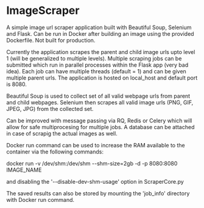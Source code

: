 # ImageScraper

A simple image url scraper application built with Beautiful Soup, Selenium and Flask. Can be run in Docker after building an image using the provided Dockerfile. Not built for production.

Currently the application scrapes the parent and child image urls upto level 1 (will be generalized to multiple levels). Multiple scraping jobs can be submitted which run in parallel processes within the Flask app (very bad idea). Each job can have multiple threads (default = 1) and can be given multiple parent urls.
The application is hosted on local_host and default port is 8080.

Beautiful Soup is used to collect set of all valid webpage urls from parent and child webpages.
Selenium then scrapes all valid image urls (PNG, GIF, JPEG, JPG) from the collected set.

Can be improved with message passing via RQ, Redis or Celery which will allow for safe multiprocesing for multiple jobs. A database can be attached in case of scrapig the actual images as well.

Docker run command can be used to increase the RAM available to the container via the following commands:

docker run -v /dev/shm:/dev/shm --shm-size=2gb -d -p 8080:8080 IMAGE_NAME

and disabling the '--disable-dev-shm-usage' option in ScraperCore.py

The saved results can also be stored by mounting the 'job_info' directory with Docker run command.
